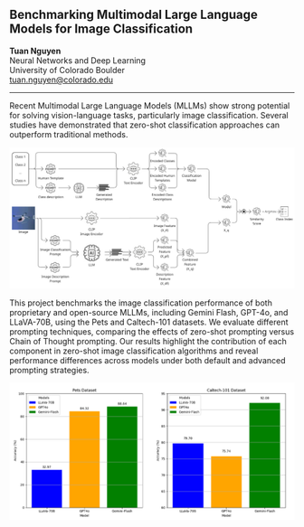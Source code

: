 ## Benchmarking Multimodal Large Language Models for Image Classification

**Tuan Nguyen**  
Neural Networks and Deep Learning  
University of Colorado Boulder  
tuan.nguyen@colorado.edu

---

Recent Multimodal Large Language Models (MLLMs) show strong potential for solving vision-language tasks, particularly image classification. Several studies have demonstrated that zero-shot classification approaches can outperform traditional methods. 

![Zero-shot Image Classification Workflow](images/workflow.png)


This project benchmarks the image classification performance of both proprietary and open-source MLLMs, including Gemini Flash, GPT-4o, and LLaVA-70B, using the Pets and Caltech-101 datasets. We evaluate different prompting techniques, comparing the effects of zero-shot prompting versus Chain of Thought prompting. Our results highlight the contribution of each component in zero-shot image classification algorithms and reveal performance differences across models under both default and advanced prompting strategies.

![Zero-shot Image Classification Performance by Models](images/models-comparison.png)
